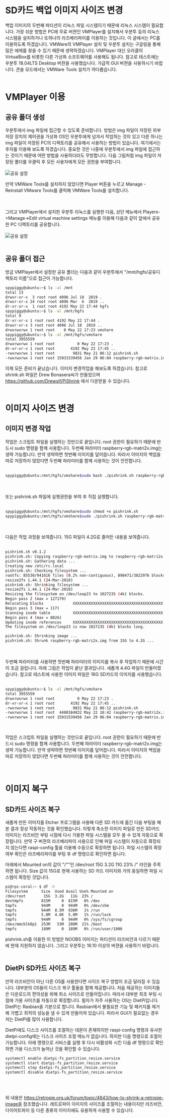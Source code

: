 # SD카드 백업 이미지 사이즈 변경

백업 이미지의 두번째 파티션이 리눅스 파일 시스템이기 때문에 리눅스 시스템이 필요합니다. 가장 쉬운 방법은  PC에 무료 버젼인 VMPlayer를 설치해서 우분투 등의 리눅스 시스템을 설치하거나 또하나의 라즈베리파이를 이용하는 것입니다. 이 글에서는 PC를 이용하도록 하겠습니다. VMWare의 VMPlayer 설치 및 우분투 설치는 구글링을 통해 많은 에제를 찾을 수 있기 때문에 생략하겠습니다. VMPlayer 대신 오라클의 VirtualBox를  비롯한 다른 가상화 소프트웨어를 사용해도 됩니다. 참고로 테스트에는 우분투 18.04LTS Desktop 버젼을 사용했습니다. 가급적 GUI 버젼을 사용하시기 바랍니다. 콘솔 모드에서는 VMWare Tools 설치가 까다롭습니다.<br/><br/>


# VMPlayer 이용
## 공유 폴더 생성

우분투에서 img 파일에 접근할 수 있도록 준비합니다. 방법은 img 파일이 저장된 외부 저장 장치의 제어권을 가상화 OS인 우분투에게 넘겨서 작업하는 것이 있고 다른 하나는 img 파일이 저장된 PC의 디렉토리를 공유해서 사용하는 방법이 있습니다. 여기에서는 후자를 이용해 보도록 하겠습니다. 중요한 것은 나중에 우분투에서 img 파일에 접근하는 것이기 때문에 어떤 방법을 사용하더라도 무방합니다. 
다음 그림처럼 img 파일이 저장된 폴더를 우클릭 후 모든 사용자에게 모든 권한을 부여합니다.<br/><br/>
![공유 설정](../../tip_image/1-sdcard-1.png)

만약 VMWare Tools를 설치하지 않았다면 Player 버튼을 누르고 Manage - Reinstall VMware Tools를 클릭해 VMWare Tools를 설치합니다.

<br/><br/>
그리고 VMPlayer에서 설치한 우분투 리눅스를 실행한 다음, 상단 메뉴에서 Players->Manage->Edit virtual machine settings 메뉴를 이용해 다음과 같이 앞에서 공유한 PC 디렉토리를 공유합니다.<br/><br/>
![공유 설정](../../tip_image/1-sdcard-2.png)<br/><br/>

## 공유 폴더 접근
방금 VMPlayer에서 설정한 공유 폴더는 다음과 같이 우분투에서 "/mnt/hgfs/공유디렉토리 이름"으로 접근이 가능합니다.<br/>


``` bash
spypiggy@ubuntu:~$ ls -al /mnt
total 13
drwxr-xr-x  3 root root 4096 Jul 18  2019 .
drwxr-xr-x 24 root root 4096 Mar  6  2019 ..
dr-xr-xr-x  1 root root 4192 May 22 17:44 hgfs
spypiggy@ubuntu:~$ ls -al /mnt/hgfs
total 9
dr-xr-xr-x 1 root root 4192 May 22 17:44 .
drwxr-xr-x 3 root root 4096 Jul 18  2019 ..
drwxrwxrwx 1 root root    0 May 22 17:23 vmshare
spypiggy@ubuntu:~$ ls -al /mnt/hgfs/vmshare
total 3955559
drwxrwxrwx 1 root root          0 May 22 17:23 .
dr-xr-xr-x 1 root root       4192 May 22 17:45 ..
-rwxrwxrwx 1 root root        9831 May 21 06:12 pishrink.sh
-rwxrwxrwx 1 root root 15931539456 Jan 29 06:04 raspberry-rgb-matrix.img
```

이제 모든 준비가 끝났습니다. 이미지 변경작업을 해보도록 하겠습니다.
참고로 shrink.sh 파일은 Drew Bonasera씨가 만들었으며 https://github.com/Drewsif/PiShrink 에서 다운받을 수 있습니다.<br/><br/>



# 이미지 사이즈 변경
## 이미지 변경 작업
작업은 스크립트 파일을 실행하는 것만으로 끝입니다. root 권한이 필요하기 때문에 반드시 sudo 명령을 함께 사용합니다. 두번째 파라미터 raspberry-rgb-matri2x.img는 생략 가능합니다. 만약 생략하면 첫번째 이미지를 덮어씁니다. 따라서 이미지의 백업을 따로 저장하지 않았다면 두번째 파라미터를 함께 사용하는 것이 안전합니다.<br/><br/>

``` bash
spypiggy@ubuntu:/mnt/hgfs/vmshare$sudo bash ./pishrink.sh raspberry-rgb-matrix.img raspberry-rgb-matri2x.img
```
<br/><br/>
또는 pishrink.sh 파일에 실행권한을 부여 후 직접 실행합니다. <br/><br/>
``` bash
spypiggy@ubuntu:/mnt/hgfs/vmshare$sudo chmod +x pishrink.sh
spypiggy@ubuntu:/mnt/hgfs/vmshare$sudo ./pishrink.sh raspberry-rgb-matrix.img raspberry-rgb-matrix2.img
```
<br/><br/>
다음은 작업 과정을 보여줍니다. 15G 파일이 4.2G로 줄어든 내용을 보여줍니다.<br/><br/>
``` bash
pishrink.sh v0.1.2
pishrink.sh: Copying raspberry-rgb-matrix.img to raspberry-rgb-matri2x.img... ...
pishrink.sh: Gathering data ...
Creating new /etc/rc.local
pishrink.sh: Checking filesystem ...
rootfs: 85530/941616 files (0.2% non-contiguous), 898471/3822976 blocks
resize2fs 1.44.1 (24-Mar-2018)
pishrink.sh: Shrinking filesystem ...
resize2fs 1.44.1 (24-Mar-2018)
Resizing the filesystem on /dev/loop23 to 1027235 (4k) blocks.
Begin pass 2 (max = 127179)
Relocating blocks             XXXXXXXXXXXXXXXXXXXXXXXXXXXXXXXXXXXXXXXX
Begin pass 3 (max = 117)
Scanning inode table          XXXXXXXXXXXXXXXXXXXXXXXXXXXXXXXXXXXXXXXX
Begin pass 4 (max = 8826)
Updating inode references     XXXXXXXXXXXXXXXXXXXXXXXXXXXXXXXXXXXXXXXX
The filesystem on /dev/loop23 is now 1027235 (4k) blocks long.

pishrink.sh: Shrinking image ...
pishrink.sh: Shrunk raspberry-rgb-matri2x.img from 15G to 4.2G ...
```

<br/><br/>
두번째 파라미터를 사용하면 첫번째 파라미터의 이미지를 복사 후 작업하기 때문에 시간이 조금 걸립니다. 아래 그림은 작업이 끝난 결과입니다. 새롭게 4.4G 파일이 만들어졌습니다. 참고로 테스트에 사용한 이미지 파일은 16G SD카드의 이미지를 사용했습니다.<br/><br/>

``` bash
spypiggy@ubuntu:~$ ls -al /mnt/hgfs/vmshare
total 3955559
drwxrwxrwx 1 root root          0 May 22 17:23 .
dr-xr-xr-x 1 root root       4192 May 22 17:45 ..
-rwxrwxrwx 1 root root        9831 May 21 06:12 pishrink.sh
-rwxrwxrwx 1 root root  4480184832 May 22 18:42 raspberry-rgb-matri2x.img
-rwxrwxrwx 1 root root 15931539456 Jan 29 06:04 raspberry-rgb-matrix.img
```
<br/>

작업은 스크립트 파일을 실행하는 것만으로 끝입니다. root 권한이 필요하기 때문에 반드시 sudo 명령을 함께 사용합니다. 두번째 파라미터 raspberry-rgb-matri2x.img는 생략 가능합니다. 만약 생략하면 첫번째 이미지를 덮어씁니다. 따라서 이미지의 백업을 따로 저장하지 않았다면 두번째 파라미터를 함께 사용하는 것이 안전합니다.<br/><br/><br/>

# 이미지 복구
## SD카드 사이즈 복구

새롭게 만든 이미지를 Etcher 프로그램을 사용해 다른 SD 카드에 옮긴 다음 부팅을 해본 결과 정상 작동하는 것을 확인했습니다. 이렇게 축소한 이미지 파일로 만든 SD카드 이미지는 라즈비안 부팅 시점에 다시 가용한 파일 시스템을 모두 쓸 수 있게 자동으로 확장됩니다. 만약 구 버젼의 라즈베리파이 사용으로 인해 파일 시스템이 자동으로 확장되지 않는다면 raspi-config 툴을 이용해 수동으로 확장하면 됩니다. 파일 시스템의 확장 여부 확인은 라즈베리파이를 부팅 후 df 명령으로 확인하면 됩니다.

아래에서 Mounted on의 값이 "/""인 /dev/root        15G  3.2G   11G  23% /" 라인을 주목하면 됩니다. Size 값이 15G로 현재 사용하는 SD 카드 이미지와 거의 동일하면 파일 시스템이 확장된 것입니다.

``` bash
pi@rpi-coral:~ $ df -h
Filesystem      Size  Used Avail Use% Mounted on
/dev/root        15G  3.2G   11G  23% /
devtmpfs        815M     0  815M   0% /dev
tmpfs           944M     0  944M   0% /dev/shm
tmpfs           944M  8.5M  936M   1% /run
tmpfs           5.0M  4.0K  5.0M   1% /run/lock
tmpfs           944M     0  944M   0% /sys/fs/cgroup
/dev/mmcblk0p1  253M   53M  200M  21% /boot
tmpfs           189M     0  189M   0% /run/user/1000
```


pishrink.sh를 이용한 이 방법은 NOOBS 이미지는 파티션이 라즈비안과 다르기 때문에 현재 지원하지 않습니다. 그리고 우분투는 16.10 이상의 버젼을 사용하기 바랍니다.
<br/><br/>

## DietPi SD카드 사이즈 복구
만약 라즈비안이 아닌 다른 OS를 사용한다면 사이즈 복구 방법이 조금 달라질 수 있습니다. 대부분의 OS들이 디스크 복구 툴들을 함께 제공합니다. 처음 제공하는 이미지들은 다운로드의 편의성을 위해 최소 사이즈로 만들어집니다. 따라서 대부분 최초 부팅 시점에 가용 사이즈를 자동으로 확장합니다.
필자가 자주 사용하는 OS는 DietPi입니다. DietPi는 Rasbian을 기본으로 합니다. Rasbian에서 불필요한 기능 및 패키지를 제거해 가볍고 최적의 성능을 낼 수 있게 만들어져 있습니다. 따라서 GUI가 필요없는 경우 저는 DietPi를 많이 사용합니다.

DietPi에도 디스크 사이즈를 조절하는 데몬이 존재하지만 raspi-config 명령과 유사한 dietpi-config에는 디스크 사이즈 조절 메뉴가 없습니다. 하지만 다음 명령으로 조절이 가능합니다. 아래 명령으로 서비스를 실행 후 다시 비활성화 시킨 다음 df 명령으로 확인하면 가용 디스크가 늘어난 것을 확인할 수 있습니다.

``` bash
systemctl enable dietpi-fs_partition_resize.service
systemctl start dietpi-fs_partition_resize.service
systemctl stop dietpi-fs_partition_resize.service
systemctl disable dietpi-fs_partition_resize.service
```
<br/><br/>

위 내용은 https://retropie.org.uk/forum/topic/4843/how-to-shrink-a-retropie-image을 참조했습니다. 레트로파이 이미지의 사이즈를 조절하는 내용이지만 라즈비안, 다이어트파이 등 다른 종류의 이미지에도 유용하게 사용할 수 있습니다.


